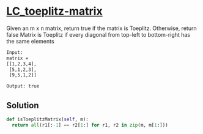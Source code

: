# [LC_toeplitz-matrix](https://leetcode.com/problems/toeplitz-matrix)

Given an m x n matrix, return true if the matrix is Toeplitz. Otherwise, return false
Matrix is Toeplitz if every diagonal from top-left to bottom-right has the same elements

```txt
Input:
matrix =
[[1,2,3,4],
 [5,1,2,3],
 [9,5,1,2]]

Output: true
```

## Solution

```py
def isToeplitzMatrix(self, m):
  return all(r1[:-1] == r2[1:] for r1, r2 in zip(m, m[1:]))
```

